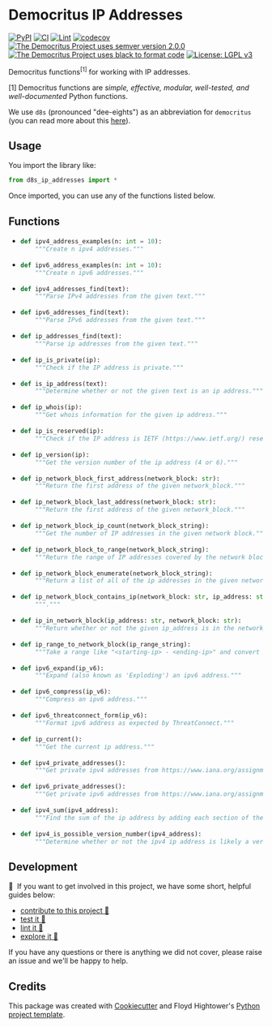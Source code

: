 # Democritus IP Addresses

[![PyPI](https://img.shields.io/pypi/v/d8s-ip-addresses.svg)](https://pypi.python.org/pypi/d8s-ip-addresses)
[![CI](https://github.com/democritus-project/d8s-ip-addresses/workflows/CI/badge.svg)](https://github.com/democritus-project/d8s-ip-addresses/actions)
[![Lint](https://github.com/democritus-project/d8s-ip-addresses/workflows/Lint/badge.svg)](https://github.com/democritus-project/d8s-ip-addresses/actions)
[![codecov](https://codecov.io/gh/democritus-project/d8s-ip-addresses/branch/main/graph/badge.svg?token=V0WOIXRGMM)](https://codecov.io/gh/democritus-project/d8s-ip-addresses)
[![The Democritus Project uses semver version 2.0.0](https://img.shields.io/badge/-semver%20v2.0.0-22bfda)](https://semver.org/spec/v2.0.0.html)
[![The Democritus Project uses black to format code](https://img.shields.io/badge/code%20style-black-000000.svg)](https://github.com/psf/black)
[![License: LGPL v3](https://img.shields.io/badge/License-LGPL%20v3-blue.svg)](https://choosealicense.com/licenses/lgpl-3.0/)

Democritus functions<sup>[1]</sup> for working with IP addresses.

[1] Democritus functions are <i>simple, effective, modular, well-tested, and well-documented</i> Python functions.

We use `d8s` (pronounced "dee-eights") as an abbreviation for `democritus` (you can read more about this [here](https://github.com/democritus-project/roadmap#what-is-d8s)).

## Usage

You import the library like:

```python
from d8s_ip_addresses import *
```

Once imported, you can use any of the functions listed below.

## Functions

  - ```python
    def ipv4_address_examples(n: int = 10):
        """Create n ipv4 addresses."""
    ```
  - ```python
    def ipv6_address_examples(n: int = 10):
        """Create n ipv6 addresses."""
    ```
  - ```python
    def ipv4_addresses_find(text):
        """Parse IPv4 addresses from the given text."""
    ```
  - ```python
    def ipv6_addresses_find(text):
        """Parse IPv6 addresses from the given text."""
    ```
  - ```python
    def ip_addresses_find(text):
        """Parse ip addresses from the given text."""
    ```
  - ```python
    def ip_is_private(ip):
        """Check if the IP address is private."""
    ```
  - ```python
    def is_ip_address(text):
        """Determine whether or not the given text is an ip address."""
    ```
  - ```python
    def ip_whois(ip):
        """Get whois information for the given ip address."""
    ```
  - ```python
    def ip_is_reserved(ip):
        """Check if the IP address is IETF (https://www.ietf.org/) reserved."""
    ```
  - ```python
    def ip_version(ip):
        """Get the version number of the ip address (4 or 6)."""
    ```
  - ```python
    def ip_network_block_first_address(network_block: str):
        """Return the first address of the given network_block."""
    ```
  - ```python
    def ip_network_block_last_address(network_block: str):
        """Return the first address of the given network_block."""
    ```
  - ```python
    def ip_network_block_ip_count(network_block_string):
        """Get the number of IP addresses in the given network block."""
    ```
  - ```python
    def ip_network_block_to_range(network_block_string):
        """Return the range of IP addresses covered by the network block in the form "<starting-ip> - <ending-ip>"."""
    ```
  - ```python
    def ip_network_block_enumerate(network_block_string):
        """Return a list of all of the ip addresses in the given network_block_string."""
    ```
  - ```python
    def ip_network_block_contains_ip(network_block: str, ip_address: str):
        """."""
    ```
  - ```python
    def ip_in_network_block(ip_address: str, network_block: str):
        """Return whether or not the given ip_address is in the network_block."""
    ```
  - ```python
    def ip_range_to_network_block(ip_range_string):
        """Take a range like "<starting-ip> - <ending-ip>" and convert this into an IP address network block."""
    ```
  - ```python
    def ipv6_expand(ip_v6):
        """Expand (also known as 'Exploding') an ipv6 address."""
    ```
  - ```python
    def ipv6_compress(ip_v6):
        """Compress an ipv6 address."""
    ```
  - ```python
    def ipv6_threatconnect_form(ip_v6):
        """Format ipv6 address as expected by ThreatConnect."""
    ```
  - ```python
    def ip_current():
        """Get the current ip address."""
    ```
  - ```python
    def ipv4_private_addresses():
        """Get private ipv4 addresses from https://www.iana.org/assignments/iana-ipv4-special-registry/iana-ipv4-special-registry.xhtml."""
    ```
  - ```python
    def ipv6_private_addresses():
        """Get private ipv6 addresses from https://www.iana.org/assignments/iana-ipv6-special-registry/iana-ipv6-special-registry.xhtml#iana-ipv6-special-registry-1."""
    ```
  - ```python
    def ipv4_sum(ipv4_address):
        """Find the sum of the ip address by adding each section of the ip address. For example, 8.8.8.8 would sum to 32 (calculated by taking 8 + 8 + 8 + 8)"""
    ```
  - ```python
    def ipv4_is_possible_version_number(ipv4_address):
        """Determine whether or not the ipv4 ip address is likely a version number or not. This is a beta function and is a work in progress. The word "Possible" in the function name should be taken seriously; this function will return `True` if the ipv4_address *might* be a version number. The results of this function are conjecture and should not be used definitively."""
    ```

## Development

👋 &nbsp;If you want to get involved in this project, we have some short, helpful guides below:

- [contribute to this project 🥇][contributing]
- [test it 🧪][local-dev]
- [lint it 🧹][local-dev]
- [explore it 🔭][local-dev]

If you have any questions or there is anything we did not cover, please raise an issue and we'll be happy to help.

## Credits

This package was created with [Cookiecutter](https://github.com/audreyr/cookiecutter) and Floyd Hightower's [Python project template](https://github.com/fhightower-templates/python-project-template).

[contributing]: https://github.com/democritus-project/.github/blob/main/CONTRIBUTING.md#contributing-a-pr-
[local-dev]: https://github.com/democritus-project/.github/blob/main/CONTRIBUTING.md#local-development-
